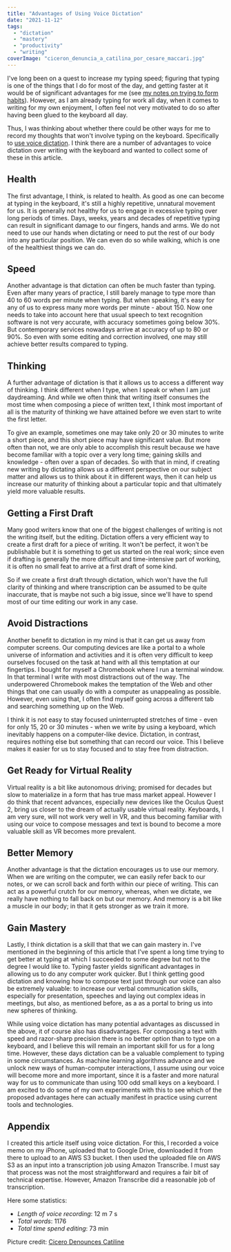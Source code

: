 ```yaml
---
title: "Advantages of Using Voice Dictation"
date: "2021-11-12"
tags: 
  - "dictation"
  - "mastery"
  - "productivity"
  - "writing"
coverImage: "ciceron_denuncia_a_catilina_por_cesare_maccari.jpg"
---
```


I've long been on a quest to increase my typing speed; figuring that typing is one of the things that I do for most of the day, and getting faster at it would be of significant advantages for me (see [my notes on trying to form habits](https://spearoflight.wordpress.com/2020/04/04/march-review-embracing-notion/)). However, as I am already typing for work all day, when it comes to writing for my own enjoyment, I often feel not very motivated to do so after having been glued to the keyboard all day.

Thus, I was thinking about whether there could be other ways for me to record my thoughts that won't involve typing on the keyboard. Specifically to [use voice dictation](https://maxrohde.com/2021/10/06/amazon-transcribe-for-dictation/). I think there are a number of advantages to voice dictation over writing with the keyboard and wanted to collect some of these in this article.

## Health

The first advantage, I think, is related to health. As good as one can become at typing in the keyboard, it's still a highly repetitive, unnatural movement for us. It is generally not healthy for us to engage in excessive typing over long periods of times. Days, weeks, years and decades of repetitive typing can result in significant damage to our fingers, hands and arms. We do not need to use our hands when dictating or need to put the rest of our body into any particular position. We can even do so while walking, which is one of the healthiest things we can do.

## Speed

Another advantage is that dictation can often be much faster than typing. Even after many years of practice, I still barely manage to type more than 40 to 60 words per minute when typing. But when speaking, it's easy for any of us to express many more words per minute - about 150. Now one needs to take into account here that usual speech to text recognition software is not very accurate, with accuracy sometimes going below 30%. But contemporary services nowadays arrive at accuracy of up to 80 or 90%. So even with some editing and correction involved, one may still achieve better results compared to typing.

## Thinking

A further advantage of dictation is that it allows us to access a different way of thinking. I think different when I type, when I speak or when I am just daydreaming. And while we often think that writing itself consumes the most time when composing a piece of written text, I think most important of all is the maturity of thinking we have attained before we even start to write the first letter.

To give an example, sometimes one may take only 20 or 30 minutes to write a short piece, and this short piece may have significant value. But more often than not, we are only able to accomplish this result because we have become familiar with a topic over a very long time; gaining skills and knowledge - often over a span of decades. So with that in mind, if creating new writing by dictating allows us a different perspective on our subject matter and allows us to think about it in different ways, then it can help us increase our maturity of thinking about a particular topic and that ultimately yield more valuable results.

## Getting a First Draft

Many good writers know that one of the biggest challenges of writing is not the writing itself, but the editing. Dictation offers a very efficient way to create a first draft for a piece of writing. It won't be perfect, it won't be publishable but it is something to get us started on the real work; since even if drafting is generally the more difficult and time-intensive part of working, it is often no small feat to arrive at a first draft of some kind.

So if we create a first draft through dictation, which won't have the full clarity of thinking and where transcription can be assumed to be quite inaccurate, that is maybe not such a big issue, since we'll have to spend most of our time editing our work in any case.

## Avoid Distractions

Another benefit to dictation in my mind is that it can get us away from computer screens. Our computing devices are like a portal to a whole universe of information and activities and it is often very difficult to keep ourselves focused on the task at hand with all this temptation at our fingertips. I bought for myself a Chromebook where I run a terminal window. In that terminal I write with most distractions out of the way. The underpowered Chromebook makes the temptation of the Web and other things that one can usually do with a computer as unappealing as possible. However, even using that, I often find myself going across a different tab and searching something up on the Web.

I think it is not easy to stay focused uninterrupted stretches of time - even for only 15, 20 or 30 minutes - when we write by using a keyboard, which inevitably happens on a computer-like device. Dictation, in contrast, requires nothing else but something that can record our voice. This I believe makes it easier for us to stay focused and to stay free from distraction.

## Get Ready for Virtual Reality

Virtual reality is a bit like autonomous driving; promised for decades but slow to materialize in a form that has true mass market appeal. However I do think that recent advances, especially new devices like the Oculus Quest 2, bring us closer to the dream of actually usable virtual reality. Keyboards, I am very sure, will not work very well in VR, and thus becoming familiar with using our voice to compose messages and text is bound to become a more valuable skill as VR becomes more prevalent.

## Better Memory

Another advantage is that the dictation encourages us to use our memory. When we are writing on the computer, we can easily refer back to our notes, or we can scroll back and forth within our piece of writing. This can act as a powerful crutch for our memory, whereas, when we dictate, we really have nothing to fall back on but our memory. And memory is a bit like a muscle in our body; in that it gets stronger as we train it more.

## Gain Mastery

Lastly, I think dictation is a skill that that we can gain mastery in. I've mentioned in the beginning of this article that I've spent a long time trying to get better at typing at which I succeeded to some degree but not to the degree I would like to. Typing faster yields significant advantages in allowing us to do any computer work quicker. But I think getting good dictation and knowing how to compose text just through our voice can also be extremely valuable: to increase our verbal communication skills, especially for presentation, speeches and laying out complex ideas in meetings, but also, as mentioned before, as a as a portal to bring us into new spheres of thinking.

While using voice dictation has many potential advantages as discussed in the above, it of course also has disadvantages. For composing a text with speed and razor-sharp precision there is no better option than to type on a keyboard, and I believe this will remain an important skill for us for a long time. However, these days dictation can be a valuable complement to typing in some circumstances. As machine learning algorithms advance and we unlock new ways of human-computer interactions, I assume using our voice will become more and more important, since it is a faster and more natural way for us to communicate than using 100 odd small keys on a keyboard. I am excited to do some of my own experiments with this to see which of the proposed advantages here can actually manifest in practice using current tools and technologies.

## Appendix

I created this article itself using voice dictation. For this, I recorded a voice memo on my iPhone, uploaded that to Google Drive, downloaded it from there to upload to an AWS S3 bucket. I then used the uploaded file on AWS S3 as an input into a transcription job using Amazon Transcribe. I must say that process was not the most straightforward and requires a fair bit of technical expertise. However, Amazon Transcribe did a reasonable job of transcription.

Here some statistics:

- _Length of voice recording_: 12 m 7 s
- _Total words_: 1176
- _Total time spend editing_: 73 min

Picture credit: [Cicero Denounces Catiline](https://commons.wikimedia.org/wiki/File:Maccari-Cicero.jpg)
